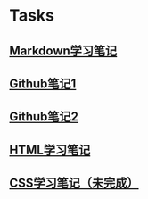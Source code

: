 # Tasks
## [Markdown学习笔记](https://github.com/Jimmy-050104/Tasks/blob/main/MarkdownLearnng.md)
## [Github笔记1](https://github.com/Jimmy-050104/Tasks/blob/main/GithubLearning.md)
## [Github笔记2](https://github.com/Jimmy-050104/Tasks/blob/main/GithubLearning2.md)
## [HTML学习笔记](https://github.com/Jimmy-050104/Tasks/blob/main/HTMLLearing.md)
## [CSS学习笔记（未完成）](https://github.com/Jimmy-050104/Tasks/blob/main/CSSLearning.md)
